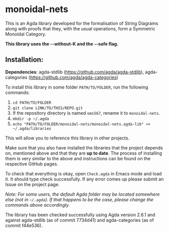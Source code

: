 # monoidal-nets
This is an Agda library developed for the formalisation of String Diagrams along with proofs that they, with the usual operations, form a Symmetric Monoidal Category.

**This library uses the --without-K and the --safe flag.**

## Installation:

**Dependencies**: agda-stdlib (https://github.com/agda/agda-stdlib), agda-categories (https://github.com/agda/agda-categories)

To install this library in some folder `PATH/TO/FOLDER`, run the following commands:
1. `cd PATH/TO/FOLDER`
2. `git clone LINK/TO/THIS/REPO.git`
3. If the repository directory is named `oms567`, rename it to `monoidal-nets`.
4. `mkdir -p ~/.agda`
5. `echo "PATH/TO/FOLDER/monoidal-nets/monoidal-nets.agda-lib" >> ~/.agda/libraries`

This will allow you to reference this library in other projects.

Make sure that you also have installed the libraries that the project depends on, mentioned above and that they are **up to date**. The process of installing them is very similar to the above and instructions can be found on the respective GitHub pages.

To check that everything is okay, open `Check.agda` in Emacs mode and load it. It should type check successfully.
If any error comes up please submit an Issue on the project page.

*Note: For some users, the default Agda folder may be located somewhere else (not in `~/.agda`). If that happens to be the case, please change the commands above accordingly.*


The library has been checked successfully using Agda version 2.6.1 and against agda-stdlib (as of commit 7734d41) and agda-categories (as of commit f44e536).
